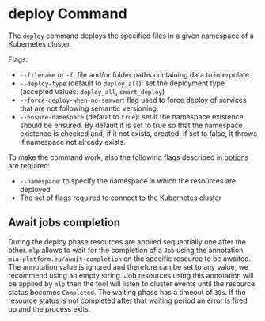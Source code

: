 # deploy Command

The `deploy` command deploys the specified files in a given namespace of a Kubernetes cluster.

Flags:

- `--filename` or `-f`: file and/or folder paths containing data to interpolate
- `--deploy-type` (default to `deploy_all`): set the deployment type (accepted values: `deploy_all`, `smart_deploy`)
- `--force-deploy-when-no-semver`: flag used to force deploy of services that are not following semantic versioning.
- `--ensure-namespace` (default to `true`): set if the namespace existence should be ensured. By default it is set to true so that the namespace existence is checked and, if it not exists, created. If set to false, it throws if namespace not already exists.

To make the command work, also the following flags described in [options](./options.md) are required:

- `--namespace`: to specify the namespace in which the resources are deployed
- The set of flags required to connect to the Kubernetes cluster

## Await jobs completion

During the deploy phase resources are applied sequentially one after the other. `mlp` allows to wait for the completion of a `Job` using the annotation `mia-platform.eu/await-completion` on the specific resource to be awaited. The annotation value is ignored and therefore can be set to any value, we recommend using an empty string. Job resources using this annotation will be applied by `mlp` then the tool will listen to cluster events until the resource status becomes `Completed`. The waiting phase has a timeout of `30s`. If the resource status is not completed after that waiting period an error is fired up and the process exits.